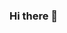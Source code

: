 ### Hi there 👋

<!--
**joseadm/joseadm** is a ✨ _special_ ✨ repository because its `README.md` (this file) appears on your GitHub profile.

Here are some ideas to get you started:

- 🔭 I’m currently working on Full Stack Technologies .NET and Angular
- 🌱 I’m currently learning Azure Solutions Architecture
- 👯 I’m looking to collaborate on interesting repositories
- 🤔 I’m looking for help with web and backend development
- 💬 Ask me about anything
- 📫 How to reach me: alonsodelm@gmail.com
- ⚡ Fun fact: Some software engineers wear glasses. Some wear pants
